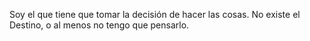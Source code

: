 Soy el que tiene que tomar la decisión de hacer las cosas. No existe el Destino, o al menos no tengo que pensarlo.